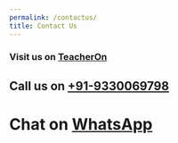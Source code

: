 ```yaml
---
permalink: /contactus/
title: Contact Us
---
```


### Visit us on [TeacherOn](https://www.teacheron.com/tutor/axjX)
## Call us on [+91-9330069798](tel:#+91-9966699473)
# Chat on [WhatsApp](https://wa.me/00919330069798)
